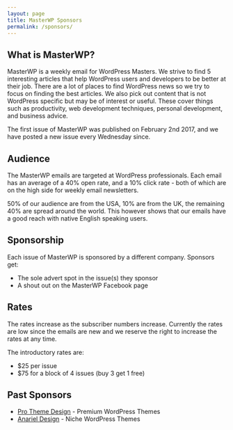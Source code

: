 ```yaml
---
layout: page
title: MasterWP Sponsors
permalink: /sponsors/
---
```


## What is MasterWP?

MasterWP is a weekly email for WordPress Masters. We strive to find 5 interesting articles that help WordPress users and developers to be better at their job. There are a lot of places to find WordPress news so we try to focus on finding the best articles. We also pick out content that is not WordPress specific but may be of interest or useful. These cover things such as productivity, web development techniques, personal development, and business advice.

The first issue of MasterWP was published on February 2nd 2017, and we have posted a new issue every Wednesday since.

## Audience

The MasterWP emails are targeted at WordPress professionals. Each email has an average of a 40% open rate, and a 10% click rate - both of which are on the high side for weekly email newsletters.

50% of our audience are from the USA, 10% are from the UK, the remaining 40% are spread around the world. This however shows that our emails have a good reach with native English speaking users.

## Sponsorship

Each issue of MasterWP is sponsored by a different company. Sponsors get:

* The sole advert spot in the issue(s) they sponsor
* A shout out on the MasterWP Facebook page

## Rates

The rates increase as the subscriber numbers increase. Currently the rates are low since the emails are new and we reserve the right to increase the rates at any time.

The introductory rates are:

* $25 per issue
* $75 for a block of 4 issues (buy 3 get 1 free)

## Past Sponsors

* [Pro Theme Design](https://prothemedesign.com) - Premium WordPress Themes
* [Anariel Design](http://anarieldesign.com) - Niche WordPress Themes
